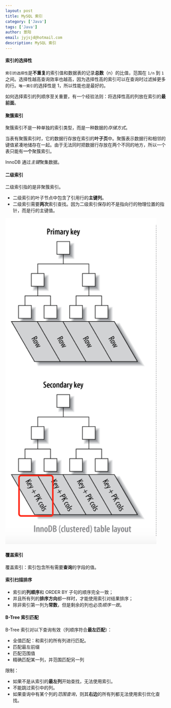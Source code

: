 ```yaml
---
layout: post
title: MySQL 索引
category: ['Java']
tags: ['Java']
author: 景阳
email: jyjsjd@hotmail.com
description: MySQL 索引
---
```


#### 索引的选择性
`索引的选择性`是**不重复**的索引值和数据表的记录**总数**（n）的比值，范围在 `1/n` 到 `1` 之间。选择性越高查询效率也越高，因为选择性高的索引可以在查询时过滤掉更多的行。`唯一索引`的选择性是 1，所以性能也是最好的。

如何选择索引的列顺序至关重要，有一个经验法则：将选择性高的列放在索引的**最前面**。

#### 聚簇索引
聚簇索引不是一种单独的索引类型，而是一种数据的*存储方式*。

当表有聚簇索引时，它的数据行存放在索引的**叶子页**中。聚簇表示数据行和相邻的键值紧凑地储存在一起。由于无法同时把数据行存放在两个不同的地方，所以一个表只能有**一个**聚簇索引。

InnoDB 通过*主键*聚集数据。

#### 二级索引
二级索引指的是非聚簇索引。
* 二级索引的叶子节点中包含了引用行的**主键列**。
* 二级索引需要**两次**索引查找。因为二级索引保存的不是指向行的物理位置的指针，而是行的主键值。

![secondary.png](/assets/img/secondary.png)

#### 覆盖索引
覆盖索引：索引包含所有需要**查询**的字段的值。

#### 索引扫描排序
* 索引的**列顺序**和 ORDER BY 子句的顺序完全一致；
* 并且所有列的**排序方向**都一样时，才能使用索引对结果排序；
* 除非索引第一列为**常数**，但是剩余的列也必须*顺序一致*。

#### B-Tree 索引匹配
B-Tree 索引对以下查询有效（列顺序符合**最左匹配**）：
* 全值匹配：和索引的所有列进行匹配。
* 匹配最左前缀
* 匹配范围值
* 精确匹配某一列，并范围匹配另一列

限制：
* 如果不是从索引的**最左列**开始查找，无法使用索引。
* 不能跳过索引中的列。
* 如果查询中有某个列的*范围查询*，则其**右边**的所有列都无法使用索引优化查找。

